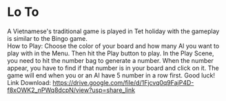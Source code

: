 # Lo To
A Vietnamese's traditional game is played in Tet holiday with the gameplay is similar to the Bingo game.          
How to Play: Choose the color of your board and how many AI you want to play with in the Menu. Then hit the Play button to play. In the Play Scene, you need to hit the number bag to generate a number. When the number appear, you have to find if that number is in your board and click on it. The game will end when you or an AI have 5 number in a row first. Good luck!                               
Link Download: https://drive.google.com/file/d/1Fjcvq0q9FajP4D-f8xOWK2_nPWq8dcpN/view?usp=share_link
